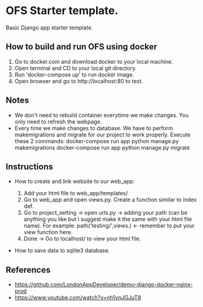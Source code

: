 # OFS Starter template.

Basic Django app starter template. 


## How to build and run OFS using docker

 1. Go to docker.com and download docker to your local machine.
 2. Open terminal and CD to your local git directory.
 3. Run 'docker-compose up' to run docker image.
 4. Open browser and go to http://localhost:80 to test.

## Notes
- We don't need to rebuild container everytime we make changes. You only need to refresh the webpage.
- Every time we make changes to database. We have to perform makemigrations and migrate for our project to work properly. Execute these 2 commands:
    docker-compose run app python manage.py makemigrations
    docker-compose run app python manage.py migrate

## Instructions
- How to create and link website to our web_app:
    1. Add your html file to web_app/templates/ 
    2. Go to web_app and open views.py. Create a function similar to index def.
    3. Go to project_setting -> open urls.py -> adding your path (can be anything you like but I suggest make it the same with your html file name). For example:
        path('testing/',views.<YOUR FUNCTION>) <- remember to put your view function here.
    4. Done -> Go to localhost/<NAME OF YOUR URL> to view your html file.

- How to save data to sqlite3 database.   
## References
- https://github.com/LondonAppDeveloper/demo-django-docker-nginx-prod
- https://www.youtube.com/watch?v=nh1ynJGJuT8
